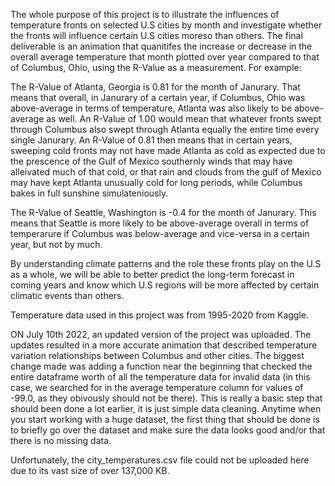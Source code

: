 The whole purpose of this project is to illustrate the influences of temperature fronts on selected U.S cities by month and investigate whether the fronts will influence certain U.S cities moreso than others. The final deliverable is an animation that quanitifes the increase or decrease in the overall average temperature that month plotted over year compared to that of Columbus, Ohio, using the R-Value as a measurement. For example:

The R-Value of Atlanta, Georgia is 0.81 for the month of Janurary. That means that overall, in Janurary of a certain year, if Columbus, Ohio was above-average in terms of temperature, Atlanta was also likely to be above-average as well. An R-Value of 1.00 would mean that whatever fronts swept through Columbus also swept through Atlanta equally the entire time every single Janurary. An R-Value of 0.81 then means that in certain years, sweeping cold fronts may not have made Atlanta as cold as expected due to the prescence of the Gulf of Mexico southernly winds that may have alleivated much of that cold, or that rain and clouds from the gulf of Mexico may have kept Atlanta unusually cold for long periods, while Columbus bakes in full sunshine simulateniously. 

The R-Value of Seattle, Washington is -0.4 for the month of Janurary. This means that Seattle is more likely to be above-average overall in terms of temperarure if Columbus was below-average and vice-versa in a certain year, but not by much.

By understanding climate patterns and the role these fronts play on the U.S as a whole, we will be able to better predict the long-term forecast in coming years and know which U.S regions will be more affected by certain climatic events than others.

Temperature data used in this project was from 1995-2020 from Kaggle.

ON July 10th 2022, an updated version of the project was uploaded. The updates resulted in a more accurate animation that described temperature variation relationships between Columbus and other cities. The biggest change made was adding a function near the beginning that checked the entire dataframe worth of all the temperature data for invalid data (in this case, we searched for in the average temperature column for values of -99.0, as they obivously should not be there). This is really a basic step that should been done a lot earlier, it is just simple data cleaning. Anytime when you start working with a huge dataset, the first thing that should be done is to briefly go over the dataset and make sure the data looks good and/or that there is no missing data. 

Unfortunately, the city_temperatures.csv file could not be uploaded here due to its vast size of over 137,000 KB.
